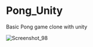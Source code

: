 # Pong_Unity
Basic Pong game clone with unity


![Screenshot_98](https://github.com/user-attachments/assets/afde9f2a-a5fa-4cad-add6-0c5b6fe5518e)

